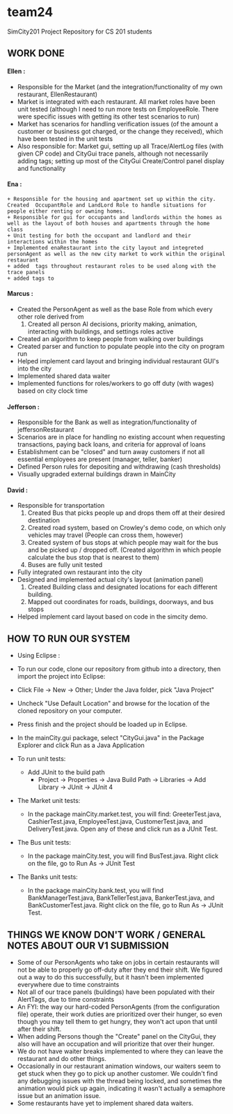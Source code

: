 team24
======

SimCity201 Project Repository for CS 201 students

## WORK DONE

#### Ellen :
  + Responsible for the Market (and the integration/functionality of my own restaurant, EllenRestaurant)
  + Market is integrated with each restaurant. All market roles have been unit tested (although I need to run more tests on EmployeeRole. There were specific issues with getting its other test scenarios to run)
  + Market has scenarios for handling verification issues (of the amount a customer or business got charged, or the change they received), which have been tested in the unit tests
  + Also responsible for: Market gui, setting up all Trace/AlertLog files (with given CP code) and CityGui trace panels, although not necessarily adding tags; setting up most of the CityGui Create/Control panel display and functionality

#### Ena :
	+ Responsible for the housing and apartment set up within the city. Created  OccupantRole and LandLord Role to handle situations for people either renting or owning homes.
	+ Responsible for gui for occupants and landlords within the homes as well as the layout of both houses and apartments through the home class 
	+ Unit testing for both the occupant and landlord and their interactions within the homes
	+ Implemented enaRestaurant into the city layout and integreted personAgent as well as the new city market to work within the original restaurant
	+ added  tags throughout restaurant roles to be used along with the trace panels
	+ added tags to 


#### Marcus : 
  + Created the PersonAgent as well as the base Role from which every other role derived from
    1. Created all person AI decisions, priority making, animation, interacting with buildings, and settings roles active
  + Created an algorithm to keep people from walking over buildings
  + Created parser and function to populate people into the city on program run
  + Helped implement card layout and bringing individual restaurant GUI's into the city
  + Implemented shared data waiter
  + Implemented functions for roles/workers to go off duty (with wages) based on city clock time

#### Jefferson : 
  + Responsible for the Bank as well as integration/functionality of jeffersonRestaurant
  + Scenarios are in place for handling no existing account when requesting transactions, paying back loans, and criteria for approval of loans
  + Establishment can be "closed" and turn away customers if not all essential employees are present (manager, teller, banker)
  + Defined Person rules for depositing and withdrawing (cash thresholds)
  + Visually upgraded external buildings drawn in MainCity


#### David :
  + Responsible for transportation 
    1. Created Bus that picks people up and drops them off at their desired destination
    1. Created road system, based on Crowley's demo code, on which only vehicles may travel (People can cross them, however)
	1. Created system of bus stops at which people may wait for the bus and be picked up / dropped off. (Created algorithm in which people calculate the bus stop that is nearest to them)
	1. Buses are fully unit tested
  + Fully integrated own restaurant into the city
  + Designed and implemented actual city's layout (animation panel)
    1. Created Building class and designated locations for each different building.
	1. Mapped out coordinates for roads, buildings, doorways, and bus stops
  + Helped implement card layout based on code in the simcity demo.


## HOW TO RUN OUR SYSTEM
  + Using Eclipse : 
  + To run our code, clone our repository from github into a directory, then import the project into Eclipse:
  + Click File -> New -> Other; Under the Java folder, pick "Java Project"
  + Uncheck "Use Default Location" and browse for the location of the cloned repository on your computer.
  + Press finish and the project should be loaded up in Eclipse.
  + In the mainCity.gui package, select "CityGui.java" in the Package Explorer and click Run as a Java Application

  + To run unit tests:
  	+ Add JUnit to the build path
  		+ Project -> Properties -> Java Build Path -> Libraries -> Add Library -> JUnit -> JUnit 4
  + The Market unit tests: 
  	+ In the package mainCity.market.test, you will find: GreeterTest.java, CashierTest.java, EmployeeTest.java, CustomerTest.java, and DeliveryTest.java. Open any of these and click run as a JUnit Test.

  + The Bus unit tests: 
	+ In the package mainCity.test, you will find BusTest.java. Right click on the file, go to Run As -> JUnit Test
  
  + The Banks unit tests: 
	+ In the package mainCity.bank.test, you will find BankManagerTest.java, BankTellerTest.java, BankerTest.java, and BankCustomerTest.java. Right click on the file, go to Run As -> JUnit Test.	

## THINGS WE KNOW DON'T WORK / GENERAL NOTES ABOUT OUR V1 SUBMISSION
  + Some of our PersonAgents who take on jobs in certain restaurants will not be able to properly go off-duty after they end their shift. We figured out a way to do this successfully, but it hasn't been implemented everywhere due to time constraints
  + Not all of our trace panels (buildings) have been populated with their AlertTags, due to time constraints 
  + An FYI: the way our hard-coded PersonAgents (from the configuration file) operate, their work duties are prioritized over their hunger, so even though you may tell them to get hungry, they won't act upon that until after their shift.
  + When adding Persons though the "Create" panel on the CityGui, they also will have an occupation and will prioritize that over their hunger.
  + We do not have waiter breaks implemented to where they can leave the restaurant and do other things.
  + Occasionally in our restaurant animation windows, our waiters seem to get stuck when they go to pick up another customer. We couldn't find any debugging issues with the thread being locked, and sometimes the animation would pick up again, indicating it wasn't actually a semaphore issue but an animation issue.
  + Some restaurants have yet to implement shared data waiters. 
